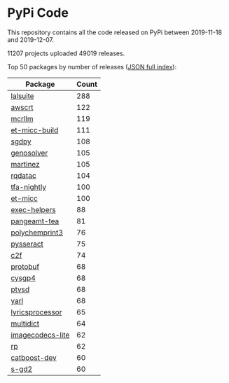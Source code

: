 # PyPi Code

This repository contains all the code released on PyPi between 2019-11-18 and 2019-12-07.

11207 projects uploaded 49019 releases. 

Top 50 packages by number of releases ([JSON full index](./index.json)):

| Package   | Count |
|-----------|-------|
| [lalsuite](https://github.com/pypi-data/pypi-code-45/tree/import/lalsuite) | 288 |
| [awscrt](https://github.com/pypi-data/pypi-code-45/tree/import/awscrt) | 122 |
| [mcrllm](https://github.com/pypi-data/pypi-code-45/tree/import/mcrllm) | 119 |
| [et-micc-build](https://github.com/pypi-data/pypi-code-45/tree/import/et-micc-build) | 111 |
| [sgdpy](https://github.com/pypi-data/pypi-code-45/tree/import/sgdpy) | 108 |
| [genosolver](https://github.com/pypi-data/pypi-code-45/tree/import/genosolver) | 105 |
| [martinez](https://github.com/pypi-data/pypi-code-45/tree/import/martinez) | 105 |
| [rqdatac](https://github.com/pypi-data/pypi-code-45/tree/import/rqdatac) | 104 |
| [tfa-nightly](https://github.com/pypi-data/pypi-code-45/tree/import/tfa-nightly) | 100 |
| [et-micc](https://github.com/pypi-data/pypi-code-45/tree/import/et-micc) | 100 |
| [exec-helpers](https://github.com/pypi-data/pypi-code-45/tree/import/exec-helpers) | 88 |
| [pangeamt-tea](https://github.com/pypi-data/pypi-code-45/tree/import/pangeamt-tea) | 81 |
| [polychemprint3](https://github.com/pypi-data/pypi-code-45/tree/import/polychemprint3) | 76 |
| [pysseract](https://github.com/pypi-data/pypi-code-45/tree/import/pysseract) | 75 |
| [c2f](https://github.com/pypi-data/pypi-code-45/tree/import/c2f) | 74 |
| [protobuf](https://github.com/pypi-data/pypi-code-45/tree/import/protobuf) | 68 |
| [cysgp4](https://github.com/pypi-data/pypi-code-45/tree/import/cysgp4) | 68 |
| [ptvsd](https://github.com/pypi-data/pypi-code-45/tree/import/ptvsd) | 68 |
| [yarl](https://github.com/pypi-data/pypi-code-45/tree/import/yarl) | 68 |
| [lyricsprocessor](https://github.com/pypi-data/pypi-code-45/tree/import/lyricsprocessor) | 65 |
| [multidict](https://github.com/pypi-data/pypi-code-45/tree/import/multidict) | 64 |
| [imagecodecs-lite](https://github.com/pypi-data/pypi-code-45/tree/import/imagecodecs-lite) | 62 |
| [rp](https://github.com/pypi-data/pypi-code-45/tree/import/rp) | 62 |
| [catboost-dev](https://github.com/pypi-data/pypi-code-45/tree/import/catboost-dev) | 60 |
| [s-gd2](https://github.com/pypi-data/pypi-code-45/tree/import/s-gd2) | 60 |
